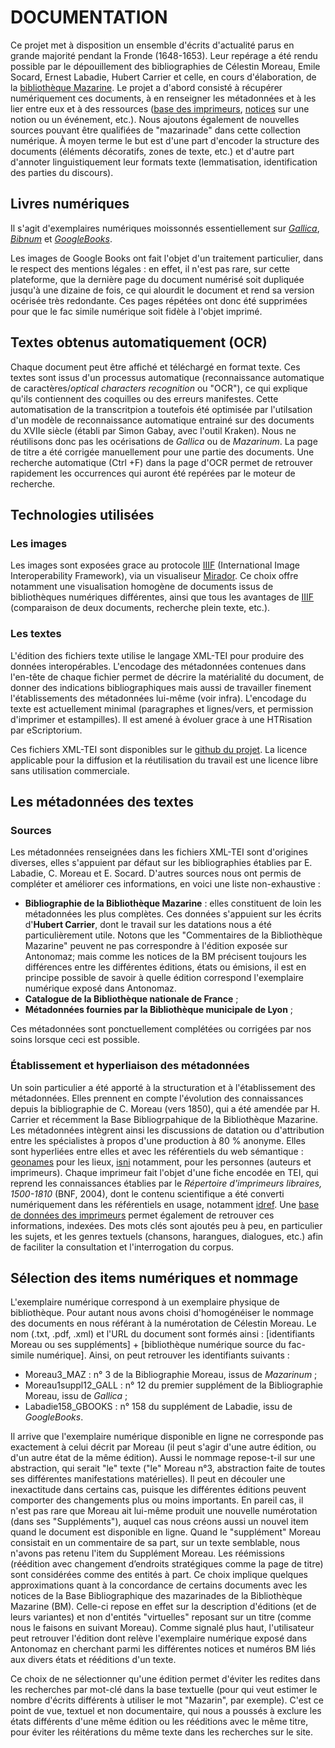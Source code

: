 # DOCUMENTATION 

Ce projet met à disposition un ensemble d'écrits d'actualité parus en grande majorité pendant la Fronde (1648-1653). Leur repérage a été rendu possible par le dépouillement des bibliographies de Célestin Moreau, Emile Socard, Ernest Labadie, Hubert Carrier et celle, en cours d'élaboration, de la [bibliothèque Mazarine](https://mazarinades.bibliotheque-mazarine.fr/). Le projet a d'abord consisté à récupérer numériquement ces documents, à en renseigner les métadonnées et à les lier entre eux et à des ressources ([base des imprimeurs](https://antonomaz.huma-num.fr/exist/apps/Antonomaz/imprimeurs.html?collection=imprimeurs), [notices](https://antonomaz.huma-num.fr/exist/apps/Antonomaz/notices.html?collection=notices) sur une notion ou un événement, etc.). Nous ajoutons également de nouvelles sources pouvant être qualifiées de "mazarinade" dans cette collection numérique. À moyen terme le but est d'une part d'encoder la structure des documents (éléments décoratifs, zones de texte, etc.) et d'autre part d'annoter linguistiquement leur formats texte (lemmatisation, identification des parties du discours).

## Livres numériques

Il s'agit d'exemplaires numériques moissonnés essentiellement sur *[Gallica](https://gallica.bnf.fr/)*, *[Bibnum](https://bibnum.institutdefrance.fr/)* et *[GoogleBooks](https://books.google.fr/)*. 

Les images de Google Books ont fait l'objet d'un traitement particulier, dans le respect des mentions légales : en effet, il n'est pas rare, sur cette plateforme, que la dernière page du document numérisé soit dupliquée jusqu'à une dizaine de fois, ce qui alourdit le document et rend sa version océrisée très redondante. Ces pages répétées ont donc été supprimées pour que le fac simile numérique soit fidèle à l'objet imprimé.

## Textes obtenus automatiquement (OCR)

Chaque document peut être affiché et téléchargé en format texte. Ces textes sont issus d'un processus automatique (reconnaissance automatique de caractères/_optical characters recognition_ ou "OCR"), ce qui explique qu'ils contiennent des coquilles ou des erreurs manifestes. Cette automatisation de la transcritpion a toutefois été optimisée par l'utilsation d'un modèle de reconnaissance automatique entrainé sur des documents du XVIIe siècle (établi par Simon Gabay, avec l'outil Kraken). Nous ne réutilisons donc pas les océrisations de _Gallica_ ou de _Mazarinum_. La page de titre a été corrigée manuellement pour une partie des documents. Une recherche automatique (Ctrl +F) dans la page d'OCR permet de retrouver rapidement les occurrences qui auront été repérées par le moteur de recherche.

## Technologies utilisées

### Les images

Les images sont exposées grace au protocole [IIIF](https://iiif.io/) (International Image Interoperability Framework), via un visualiseur [Mirador](https://projectmirador.org/). Ce choix offre notamment une visualisation homogène de documents issus de bibliothèques numériques différentes, ainsi que tous les avantages de [IIIF](https://training.iiif.io/intro-to-iiif/) (comparaison de deux documents, recherche plein texte, etc.).

### Les textes 

L'édition des fichiers texte utilise le langage XML-TEI pour produire des données interopérables. L'encodage des métadonnées contenues dans l'en-tête de chaque fichier permet de décrire la matérialité du document, de donner des indications bibliographiques mais aussi de travailler finement l'établissements des métadonnées lui-même (voir infra). L'encodage du texte est actuellement minimal (paragraphes et lignes/vers, et permission d'imprimer et estampilles). Il est amené à évoluer grace à une HTRisation par eScriptorium.

Ces fichiers XML-TEI sont disponibles sur le [github du projet](https://github.com/Antonomaz/Corpus). La licence applicable pour la diffusion et la réutilisation du travail est une licence libre sans utilisation commerciale.

## Les métadonnées des textes

### Sources

Les métadonnées renseignées dans les fichiers XML-TEI sont d'origines diverses, elles s'appuient par défaut sur les bibliographies établies par E. Labadie, C. Moreau et E. Socard. D'autres sources nous ont permis de compléter et améliorer ces informations, en voici une liste non-exhaustive :
- **Bibliographie de la Bibliothèque Mazarine** : elles constituent de loin les métadonnées les plus complètes. Ces données s'appuient sur les écrits d'**Hubert Carrier**, dont le travail sur les datations nous a été particulièrement utile. Notons que les "Commentaires de la Bibliothèque Mazarine" peuvent ne pas correspondre à l'édition exposée sur Antonomaz; mais comme les notices de la BM précisent toujours les différences entre les différentes éditions, états ou émisions, il est en principe possible de savoir à quelle édition correspond l'exemplaire numérique exposé dans Antonomaz.
- **Catalogue de la Bibliothèque nationale de France** ;
- **Métadonnées fournies par la Bibliothèque municipale de Lyon** ;

Ces métadonnées sont ponctuellement complétées ou corrigées par nos soins lorsque ceci est possible.

### Établissement et hyperliaison des métadonnées

Un soin particulier a été apporté à la structuration et à l'établissement des métadonnées. Elles prennent en compte l'évolution des connaissances depuis la bibliographie de C. Moreau (vers 1850), qui a été amendée par H. Carrier et récemment la Base Bibliogrpahique de la Bibliothèque Mazarine. Les métadonnées intègrent ainsi les discussions de datation ou d'attribution entre les spécialistes à propos d'une production à 80 % anonyme. Elles sont hyperliées entre elles et avec les référentiels du web sémantique : [geonames](https://www.geonames.org/) pour les lieux, [isni](https://isni.org/) notamment, pour les personnes (auteurs et imprimeurs). Chaque imprimeur fait l'objet d'une fiche encodée en TEI, qui reprend les connaissances établies par le _Répertoire d'imprimeurs libraires, 1500-1810_ (BNF, 2004), dont le contenu scientifique a été converti numériquement dans les référentiels en usage, notamment [idref](https://www.idref.fr/). Une [base de données des imprimeurs](https://antonomaz.huma-num.fr/exist/apps/Antonomaz/imprimeurs.html?collection=imprimeurs) permet également de retrouver ces informations, indexées.
Des mots clés sont ajoutés peu à peu, en particulier les sujets, et les genres textuels (chansons, harangues, dialogues, etc.) afin de faciliter la consultation et l'interrogation du corpus.

## Sélection des items numériques et nommage

L'exemplaire numérique correspond à un exemplaire physique de bibliothèque. Pour autant nous avons choisi d'homogénéiser le nommage des documents en nous référant à la numérotation de Célestin Moreau. Le nom (.txt, .pdf, .xml) et l'URL du document  sont formés ainsi : [identifiants Moreau ou ses suppléments] + [bibliothèque numérique source du fac-simile numérique]. 
Ainsi, on peut retrouver les identifiants suivants : 
- Moreau3_MAZ : n° 3 de la Bibliographie Moreau, issus de _Mazarinum_ ;
- Moreau1suppl12_GALL : n° 12 du premier supplément de la Bibliographie Moreau, issu de _Gallica_ ;
- Labadie158_GBOOKS : n° 158 du supplément de Labadie, issu de _GoogleBooks_.

Il arrive que l'exemplaire numérique disponible en ligne ne corresponde pas exactement à celui décrit par Moreau (il peut s'agir d'une autre édition, ou d'un autre état de la même édition). Aussi le nommage repose-t-il sur une abstraction, qui serait "le" texte ("le" Moreau n°3, abstraction faite de toutes ses différentes manifestations matérielles).
Il peut en découler une inexactitude dans certains cas, puisque les différentes éditions peuvent comporter des changements plus ou moins importants. En pareil cas, il n'est pas rare que Moreau ait lui-même produit une nouvelle numérotation (dans ses "Suppléments"), auquel cas nous créons aussi un nouvel item quand le document est disponible en ligne. Quand le "supplément" Moreau consistait en un commentaire de sa part, sur un texte semblable, nous n'avons pas retenu l'item du Supplément Moreau.
Les réémissions (réédition avec changement d’endroits stratégiques comme la page de titre) sont considérées comme des entités à part.
Ce choix implique quelques approximations quant à la concordance de certains documents avec les notices de la Base Bibliographique des mazarinades de la Bibliothèque Mazarine (BM). Celle-ci repose en effet sur la description d'éditions (et de leurs variantes) et non d'entités "virtuelles" reposant sur un titre (comme nous le faisons en suivant Moreau). Comme signalé plus haut, l'utilisateur peut retrouver l'édition dont relève l'exemplaire numérique exposé dans Antonomaz en cherchant parmi les différentes notices et numéros BM liés aux divers états et rééditions d'un texte.

Ce choix de ne sélectionner qu'une édition permet d'éviter les redites dans les recherches par mot-clé dans la base textuelle (pour qui veut estimer le nombre d'écrits différents à utiliser le mot "Mazarin", par exemple). C'est ce point de vue, textuel et non documentaire, qui nous a poussés à exclure les états différents d'une même édition ou les rééditions avec le même titre, pour éviter les réitérations du même texte dans les recherches sur le site. 

